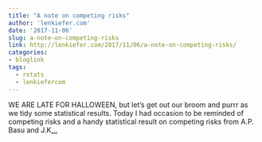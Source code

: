 ```yaml
---
title: "A note on competing risks"
author: 'lenkiefer.com'
date: '2017-11-06'
slug: a-note-on-competing-risks
link: http://lenkiefer.com/2017/11/06/a-note-on-competing-risks/
categories:
- bloglink
tags:
  - rstats
  - lenkiefercom
---
```


WE ARE LATE FOR HALLOWEEN, but let’s get out our broom and purrr as we tidy some statistical results. Today I had occasion to be reminded of competing risks and a handy statistical result on competing risks from A.P. Basu and J.K[... <i class="fas fa-external-link-alt"></i>](http://lenkiefer.com/2017/11/06/a-note-on-competing-risks/)

